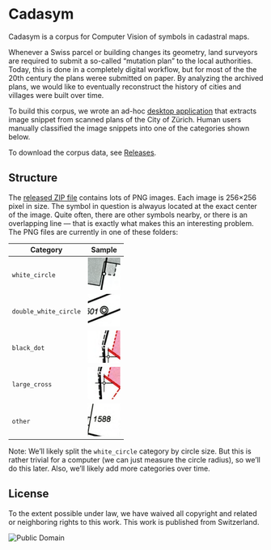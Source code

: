 # Cadasym

Cadasym is a corpus for Computer Vision of symbols in cadastral maps.

Whenever a Swiss parcel or building changes its geometry, land surveyors
are required to submit a so-called “mutation plan” to the local authorities.
Today, this is done in a completely digital workflow, but for most of the
the 20th century the plans weree submitted on paper. By analyzing the
archived plans, we would like to eventually reconstruct the history
of cities and villages were built over time.

To build this corpus, we wrote an ad-hoc [desktop application](./corpus_builder)
that extracts image snippet from scanned plans of the City of Zürich. Human users
manually classified the image snippets into one of the categories shown below.

To download the corpus data, see [Releases](https://github.com/brawer/cadasym/releases/).


## Structure

The [released ZIP file](https://github.com/brawer/cadasym/releases/) contains
lots of PNG images. Each image is 256×256 pixel in size. The symbol in question
is alwayus located at the exact center of the image. Quite often, there are
other symbols nearby, or there is an overlapping line — that is exactly what
makes this an interesting problem. The PNG files are currently in one of these
folders:

| Category              | Sample                                                                                                              |
| --------------------- | ------------------------------------------------------------------------------------------------------------------- |
| `white_circle`        | [<img src="./doc/samples/white_circle.png" width="64" height="64" />](./doc/samples/white_circle.png)               |
| `double_white_circle` | [<img src="./doc/samples/double_white_circle.png" width="64" height="64" />](./doc/samples/double_white_circle.png) |
| `black_dot`           | [<img src="./doc/samples/black_dot.png" width="64" height="64" />](./doc/samples/black_dot.png)                     |
| `large_cross`         | [<img src="./doc/samples/large_cross.png" width="64" height="64" />](./doc/samples/large_cross.png)                 |
| `other`               | [<img src="./doc/samples/other.png" width="64" height="64" />](./doc/samples/other.png)                             |

Note: We’ll likely split the `white_circle` category by circle size. But this is rather trivial for a computer (we can just measure
the circle radius), so we’ll do this later. Also, we’ll likely add more categories over time.


## License

To the extent possible under law, we have waived all copyright
and related or neighboring rights to this work. This work is published
from Switzerland.

![Public Domain](https://mirrors.creativecommons.org/presskit/buttons/88x31/svg/cc-zero.svg)
